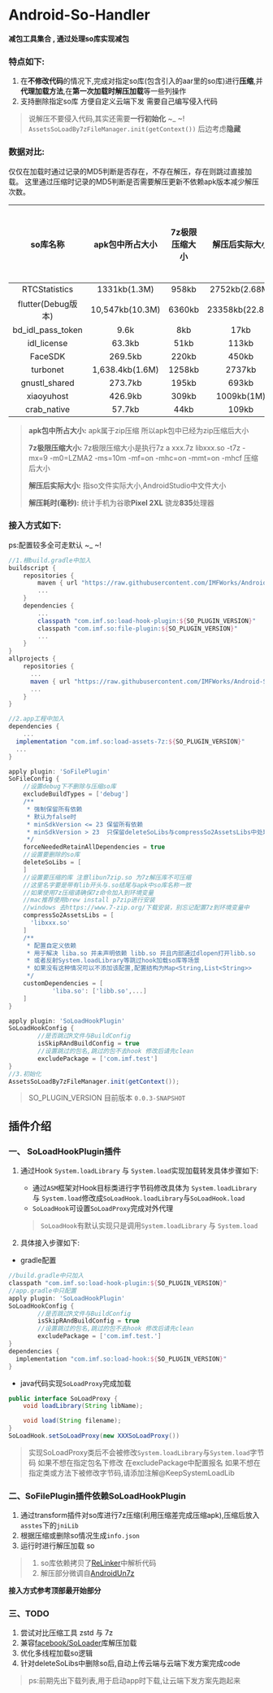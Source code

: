 # Android-So-Handler
**减包工具集合 , 通过处理so库实现减包**

### 特点如下:
1. 在**不修改代码**的情况下,完成对指定so库(包含引入的aar里的so库)进行**压缩**,并**代理加载方法**,在**第一次加载时解压加载**等一些列操作
2. 支持删除指定so库 方便自定义云端下发 需要自己编写侵入代码
> 说解压不要侵入代码,其实还需要**一行初始化** ~_ ~! `AssetsSoLoadBy7zFileManager.init(getContext())`  后边考虑**隐藏**

### 数据对比:

仅仅在加载时通过记录的MD5判断是否存在，不存在解压，存在则跳过直接加载。
这里通过压缩时记录的MD5判断是否需要解压更新不依赖apk版本减少解压次数。

|      so库名称      | apk包中所占大小 | 7z极限压缩大小 | 解压后实际大小 | 解压耗时(毫秒) |
| :----------------: | :-------------: | :------------: | :------------: | :------------: |
|   RTCStatistics    |  1331kb(1.3M)   |     958kb      | 2752kb(2.68M)  |      109       |
| flutter(Debug版本) | 10,547kb(10.3M) |     6360kb     | 23358kb(22.8M) |      700       |
| bd_idl_pass_token  |      9.6k       |      8kb       |      17kb      |       3        |
|    idl_license     |     63.3kb      |      51kb      |     113kb      |       6        |
|      FaceSDK       |     269.5kb     |     220kb      |     450kb      |       25       |
|      turbonet      | 1,638.4kb(1.6M) |     1258kb     |     2737kb     |      167       |
|   gnustl_shared    |     273.7kb     |     195kb      |     693kb      |       28       |
|     xiaoyuhost     |     426.9kb     |     309kb      |   1009kb(1M)   |       48       |
|    crab_native     |     57.7kb      |      44kb      |     109kb      |       7        |

> **apk包中所占大小:** apk属于zip压缩 所以apk包中已经为zip压缩后大小
>
> **7z极限压缩大小:** 7z极限压缩大小是执行7z a xxx.7z  libxxx.so -t7z -mx=9 -m0=LZMA2 -ms=10m -mf=on -mhc=on -mmt=on -mhcf 压缩后大小
>
> **解压后实际大小:** 指so文件实际大小,AndroidStudio中文件大小
>
> **解压耗时(毫秒):** 统计手机为谷歌**Pixel 2XL** 骁龙**835**处理器

### 接入方式如下:

ps:配置较多全可走默认 ~_ ~!

```groovy
//1.根build.gradle中加入
buildscript {
    repositories {
        maven { url "https://raw.githubusercontent.com/IMFWorks/Android-So-Handler/master/maven" }
        ...
    }
    dependencies {
        ...
        classpath "com.imf.so:load-hook-plugin:${SO_PLUGIN_VERSION}" 
        classpath "com.imf.so:file-plugin:${SO_PLUGIN_VERSION}"
        ...
    }
}
allprojects {
    repositories {
      ...
      maven { url "https://raw.githubusercontent.com/IMFWorks/Android-So-Handler/master/maven" }
      ...
    }
}

//2.app工程中加入
dependencies {
	...
  implementation "com.imf.so:load-assets-7z:${SO_PLUGIN_VERSION}"
  ...
}

apply plugin: 'SoFilePlugin'
SoFileConfig {
    //设置debug下不删除与压缩so库
    excludeBuildTypes = ['debug']
    /**
     * 强制保留所有依赖
     * 默认为false时
     * minSdkVersion <= 23 保留所有依赖
     * minSdkVersion > 23  只保留deleteSoLibs与compressSo2AssetsLibs中处理过的依赖
     */
    forceNeededRetainAllDependencies = true
    //设置要删除的so库
    deleteSoLibs = [
    ]
    //设置要压缩的库 注意libun7zip.so 为7z解压库不可压缩
    //这里名字要是带有lib开头与.so结尾与apk中so库名称一致
    //如果使用7z压缩请确保7z命令加入到环境变量
    //mac推荐使用brew install p7zip进行安装
    //windows 去https://www.7-zip.org/下载安装，别忘记配置7z到环境变量中
    compressSo2AssetsLibs = [
      'libxxx.so'
    ]
    /**
     * 配置自定义依赖
     * 用于解决 liba.so 并未声明依赖 libb.so 并且内部通过dlopen打开libb.so
     * 或者反射System.loadLibrary等跳过hook加载so库等场景
     * 如果没有这种情况可以不添加该配置,配置结构为Map<String,List<String>>
     */
    customDependencies = [
            'liba.so': ['libb.so',...]
    ]
}

apply plugin: 'SoLoadHookPlugin'
SoLoadHookConfig {
		//是否跳过R文件与BuildConfig
		isSkipRAndBuildConfig = true
		//设置跳过的包名,跳过的包不去hook 修改后请先clean
		excludePackage = ['com.imf.test']
}
//3.初始化 
AssetsSoLoadBy7zFileManager.init(getContext());
```

> SO_PLUGIN_VERSION 目前版本 `0.0.3-SNAPSHOT`

## 插件介绍

### 一、 SoLoadHookPlugin插件

1. 通过Hook `System.loadLibrary` 与 `System.load`实现加载转发具体步骤如下:

   * 通过`ASM`框架对Hook目标类进行字节码修改具体为 `System.loadLibrary` 与 `System.load`修改成`SoLoadHook.loadLibrary`与`SoLoadHook.load` 
   * `SoLoadHook`可设置`SoLoadProxy`完成对外代理

    > `SoLoadHook`有默认实现只是调用`System.loadLibrary` 与 `System.load`

2. 具体接入步骤如下:

* gradle配置

```groovy
//build.gradle中只加入
classpath "com.imf.so:load-hook-plugin:${SO_PLUGIN_VERSION}" 
//app.gradle中只配置
apply plugin: 'SoLoadHookPlugin'
SoLoadHookConfig {
		//是否跳过R文件与BuildConfig
		isSkipRAndBuildConfig = true
		//设置跳过的包名,跳过的包不去hook 修改后请先clean
		excludePackage = ['com.imf.test.']
}
dependencies {
  implementation "com.imf.so:load-hook:${SO_PLUGIN_VERSION}"
}
```

* java代码实现`SoLoadProxy`完成加载


```java
public interface SoLoadProxy {
    void loadLibrary(String libName);

    void load(String filename);
}
SoLoadHook.setSoLoadProxy(new XXXSoLoadProxy())
```

> 实现SoLoadProxy类后不会被修改`System.loadLibrary`与`System.load`字节码
> 如果不想在指定包名下修改 在excludePackage中配置报名
> 如果不想在指定类或方法下被修改字节码,请添加注解@KeepSystemLoadLib

### 二、SoFilePlugin插件依赖SoLoadHookPlugin

1. 通过transform插件对so库进行7z压缩(利用压缩差完成压缩apk),压缩后放入`asstes`下的`jniLib`
2. 根据压缩或删除so情况生成`info.json`
3. 运行时进行解压加载 so

> 1. so库依赖拷贝了[ReLinker](https://github.com/KeepSafe/ReLinker)中解析代码
> 2. 解压部分微调自[AndroidUn7z](https://github.com/hzy3774/AndroidUn7zip)

**接入方式参考顶部最开始部分**

### 三、TODO
1. 尝试对比压缩工具 zstd 与 7z
2. 兼容[facebook/SoLoader](https://github.com/facebook/SoLoader)库解压加载
3. 优化多线程加载so逻辑
4. 针对deleteSoLibs中删除so后,自动上传云端与云端下发方案完成code
> ps:前期先出下载列表,用于启动app时下载,让云端下发方案先跑起来

